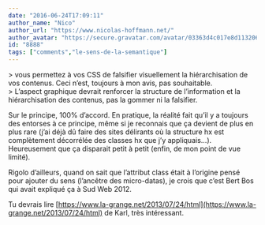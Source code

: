 ```yaml
---
date: "2016-06-24T17:09:11"
author_name: "Nico"
author_url: "https://www.nicolas-hoffmann.net/"
author_avatar: "https://secure.gravatar.com/avatar/03363d4c017e8d11320687f2efa722a0"
id: "8888"
tags: ["comments","le-sens-de-la-semantique"]
---
```

\> vous permettez à vos CSS de falsifier visuellement la hiérarchisation de vos contenus. Ceci nʼest, toujours à mon avis, pas souhaitable.  
\> Lʼaspect graphique devrait renforcer la structure de lʼinformation et la hiérarchisation des contenus, pas la gommer ni la falsifier.

Sur le principe, 100% d’accord. En pratique, la réalité fait qu’il y a toujours des entorses à ce principe, même si je reconnais que ça devient de plus en plus rare (j’ai déjà dû faire des sites délirants où la structure hx est complètement décorrélée des classes hx que j’y appliquais…). Heureusement que ça disparait petit à petit (enfin, de mon point de vue limité).

Rigolo d’ailleurs, quand on sait que l’attribut class était à l’origine pensé pour ajouter du sens (l’ancêtre des micro-datas), je crois que c’est Bert Bos qui avait expliqué ça à Sud Web 2012.

Tu devrais lire [https://www.la-grange.net/2013/07/24/html](https://www.la-grange.net/2013/07/24/html) de Karl, très intéressant.
